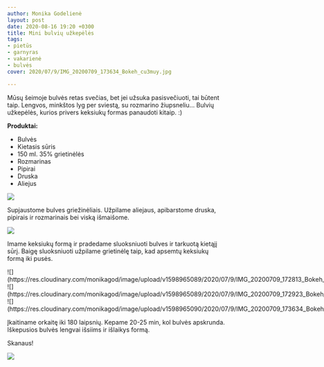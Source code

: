 ```yaml
---
author: Monika Godelienė
layout: post
date: 2020-08-16 19:20 +0300
title: Mini bulvių užkepėlės
tags:
- pietūs
- garnyras
- vakarienė
- bulvės
cover: 2020/07/9/IMG_20200709_173634_Bokeh_cu3muy.jpg

---
```

Mūsų šeimoje bulvės retas svečias, bet jei užsuka pasisvečiuoti, tai būtent taip. Lengvos, minkštos lyg per sviestą, su rozmarino žiupsneliu... Bulvių užkepėlės, kurios privers keksiukų formas panaudoti kitaip. :)

**Produktai:**

* Bulvės
* Kietasis sūris
* 150 ml. 35% grietinėlės
* Rozmarinas
* Pipirai
* Druska
* Aliejus

![](https://res.cloudinary.com/monikagod/image/upload/v1598965090/2020/07/9/IMG_20200709_172327_Bokeh_txg2tm.jpg)

Supjaustome bulves griežinėliais. Užpilame aliejaus, apibarstome druska, pipirais ir rozmarinais bei viską išmaišome.

![](https://res.cloudinary.com/monikagod/image/upload/v1598965089/2020/07/9/IMG_20200709_172643_Bokeh_nzdbsa.jpg)

Imame keksiukų formą ir pradedame sluoksniuoti bulves ir tarkuotą kietąjį sūrį. Baigę sluoksniuoti užpilame grietinėlę taip, kad apsemtų keksiukų formą iki pusės.

<div class="row">
<div class="four columns" markdown="1">
![](https://res.cloudinary.com/monikagod/image/upload/v1598965089/2020/07/9/IMG_20200709_172813_Bokeh_lhps0f.jpg) 
</div>
<div class="four columns" markdown="1">
![](https://res.cloudinary.com/monikagod/image/upload/v1598965089/2020/07/9/IMG_20200709_172923_Bokeh_r9pou6.jpg) 
</div>
<div class="four columns" markdown="1">
![](https://res.cloudinary.com/monikagod/image/upload/v1598965090/2020/07/9/IMG_20200709_173634_Bokeh_cu3muy.jpg)
</div>
</div>

Įkaitiname orkaitę iki 180 laipsnių. Kepame 20-25 min, kol bulvės apskrunda. Iškepusios bulvės lengvai išsiims ir išlaikys formą.

Skanaus!

![](https://res.cloudinary.com/monikagod/image/upload/v1598965089/2020/07/9/IMG_20200709_195148_Bokeh_pafmnx.jpg)